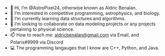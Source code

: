 - 👋 Hi, I’m @AstroPixel24, otherwise known as Aldric Benalan. 
- 👀 I’m interested in competitive programming, astrophysics, and biology.
- 🌱 I’m currently learning data structures and algorithms.
- 💞️ I’m looking to collaborate on data modeling projects or any projects pertaining to physical science.
- 📫 How to reach me: aldricbenalan@gmail.com via Email, and Polaris#9999 via Discord
- 💻 The programming langauges that I know are C++, Python, and Java.

<!---
AstroPixel24/AstroPixel24 is a ✨ special ✨ repository because its `README.md` (this file) appears on your GitHub profile.
You can click the Preview link to take a look at your changes.
--->
